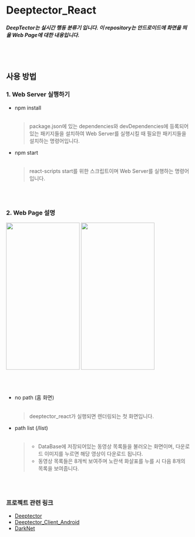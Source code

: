# Deeptector_React
#####  DeepTector는 실시간 행동 분류기 입니다. 이 repository는 안드로이드에 화면을 띄울 Web Page에 대한 내용입니다.
<br/><br/>
## 사용 방법

### 1. Web Server 실행하기

- npm install<br/><br/>
  >package.json에 있는 dependencies와 devDependencies에 등록되어 있는 패키지들을 설치하여 Web Server를 실행시킬 때 필요한 패키지들을 설치하는 명령어입니다.
- npm start<br/><br/>
  >react-scripts start를 위한 스크립트이며 Web Server를 실행하는 명령어입니다.
  
<br/><br/>

### 2. Web Page 설명

<div>
<img width="200" height="400" src="https://user-images.githubusercontent.com/33650011/46063691-88e25180-c1a8-11e8-8861-a190a1f1a8aa.png"/>
<img width="200" height="400" src="https://user-images.githubusercontent.com/33650011/46063603-491b6a00-c1a8-11e8-9b2e-c7409416ce83.png"/>
</div>

<br/><br/>

- no path (홈 화면)<br/><br/>
  >deeptector_react가 실행되면 렌더링되는 첫 화면입니다.
- path list (/list)<br/><br/>
  > - DataBase에 저장되어있는 동영상 목록들을 불러오는 화면이며, 다운로드 이미지를 누르면 해당 영상이 다운로드 됩니다.
  > - 동영상 목록들은 8개씩 보여주며 노란색 화살표를 누를 시 다음 8개의 목록을 보여줍니다.
    

<br/><br/>

### 프로젝트 관련 링크

- <a href="https://github.com/Deeptector/Deeptector">Deeptector</a>
- <a href="https://github.com/Deeptector/Deeptector_Client_Android">Deeptector_Client_Android</a>
- <a href="https://github.com/Deeptector/Darknet">DarkNet</a>
